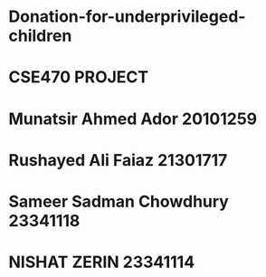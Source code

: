 # Donation-for-underprivileged-children
# CSE470 PROJECT
# Munatsir Ahmed Ador 20101259
# Rushayed Ali Faiaz 21301717
# Sameer Sadman Chowdhury   23341118
# NISHAT ZERIN 23341114
